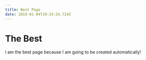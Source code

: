 ```yaml
---
title: Best Page
date: 2019-01-04T19:24:54.724Z
---
```

# The Best

I am the best page because I am going to be created automatically!

#
